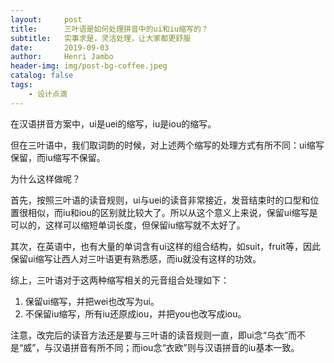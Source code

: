```yaml
---
layout:     post
title:      三叶语是如何处理拼音中的ui和iu缩写的？
subtitle:   实事求是，灵活处理，让大家都更舒服
date:       2019-09-03
author:     Henri Jambo
header-img: img/post-bg-coffee.jpeg
catalog: false
tags:
    - 设计点滴
---
```


在汉语拼音方案中，ui是uei的缩写，iu是iou的缩写。

但在三叶语中，我们取词韵的时候，对上述两个缩写的处理方式有所不同：ui缩写保留，而iu缩写不保留。

为什么这样做呢？

首先，按照三叶语的读音规则，ui与uei的读音非常接近，发音结束时的口型和位置很相似，而iu和iou的区别就比较大了。所以从这个意义上来说，保留ui缩写是可以的，这样可以缩短单词长度，但保留iu缩写就不太好了。

其次，在英语中，也有大量的单词含有ui这样的组合结构，如suit，fruit等，因此保留ui缩写让西人对三叶语更有熟悉感，而iu就没有这样的功效。

综上，三叶语对于这两种缩写相关的元音组合处理如下：

1. 保留ui缩写，并把wei也改写为ui。
2. 不保留iu缩写，所有iu还原成iou，并把you也改写成iou。

注意，改完后的读音方法还是要与三叶语的读音规则一直，即ui念“乌衣”而不是“威”，与汉语拼音有所不同；而iou念“衣欧”则与汉语拼音的iu基本一致。
